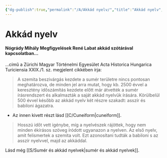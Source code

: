 ```yaml
---
{"dg-publish":true,"permalink":"/A/Akkád nyelv/","title":"Akkád nyelv","tags":["dg_uploaded"],"created":"2023-11-06T01:56","updated":"2023-11-08T03:29"}
---
```



# Akkád nyelv

#### Nógrády Mihály Megfigyelések René Labat akkád szótárával kapcsolatban...

...című a Zürichi Magyar Történelmi Egyesület Acta Historica Hungarica Turiciensia XXIX./1. sz. megjelent cikkében írja:  
> A szemita beszivárgás kezdete a sumér területre nincs pontosan meghatározva, de minden jel arra mutat, hogy kb. 2500 évvel a keresztény időszámítás kezdete előtt már átvették a sumér írásrendszert és alkalmazták a saját akkád nyelvük írására. Körülbelül 500 évvel később az akkád nyelv két részre szakadt: asszír és babiloni ágazatra.  
- Az innen kivett részt lásd [[C/Cuneiform\|cuneiform]].

> Hosszú időt vett igénybe, míg a nyelvészek rájöttek, hogy nem minden ékírásos szöveg íródott ugyanazon a nyelven. Az első nyelv, amit felismertek a szemita volt. Ezt azonosítani tudták a babiloni s az asszír nyelvvel, majd az akkáddal.  

Lásd még [[S/Sumér és akkád nyelvek\|sumér és akkád nyelvek]].  